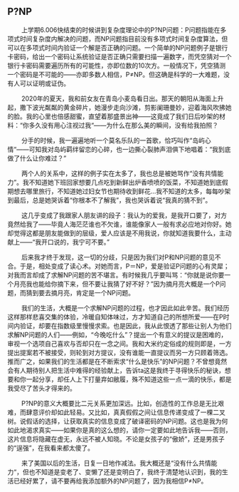 ## P?NP

&nbsp;&nbsp;&nbsp;&nbsp;&nbsp;&nbsp;&nbsp;&nbsp;上学期6.006快结束的时候讲到复杂度理论中的P?NP问题：P问题指能在多项式时间复杂度内解决的问题，而NP问题指目前没有多项式时间复杂度算法，但可以在多项式时间内验证一个解是否正确的问题。一个简单的NP问题例子是银行卡密码，给出一个密码让系统验证是否正确只需要扫描一遍数字，而凭空猜对一个银行卡密码需要遍历所有的可能性，亦即位数的10次方。一般情况下，凭空猜测一个密码是不可能的——亦即多数人相信，P≠NP。但这确是科学的一大难题，没有人可以证明或证伪。

&nbsp;&nbsp;&nbsp;&nbsp;&nbsp;&nbsp;&nbsp;&nbsp;2020年的夏天，我和前女友在青岛小麦岛看日出。那天的朝阳从海面上升起，撒下波光粼粼的黄金碎片，她漫步走向沙滩，剪影阑珊曼妙，迎着海风吹拂她的脸。我的心里也倍感甜蜜，直望着那盛景出神——这竟成了我们日后吵架的材料：“你多久没有用心注视过我“——为什么在那么美的瞬间，没有给我拍照？

&nbsp;&nbsp;&nbsp;&nbsp;&nbsp;&nbsp;&nbsp;&nbsp;分手的时候，我一遍遍地听一个莫名乐队的一首歌，恰巧叫作“岛屿心情“——可知我对岛屿羁绊留恋的心碎，也一边撕心裂肺声泪俱下地唱着：“我到底做了什么让你难过？”

&nbsp;&nbsp;&nbsp;&nbsp;&nbsp;&nbsp;&nbsp;&nbsp;两个人的关系中，这样的例子实在太多了，我也总是被她骂作“没有共情能力”。我不知道她下班回家想要几点吃到新鲜出炉香喷喷的饭菜，不知道她到底假期想去哪里旅行，不知道她过妇女节也期待收到鲜花…我不知道的太多，每每吵架到最后，总是她哭诉着“你根本不了解我”，我也哭诉着说“我真的猜不到”。

&nbsp;&nbsp;&nbsp;&nbsp;&nbsp;&nbsp;&nbsp;&nbsp;这几乎变成了我跟家人朋友讲的段子：我认为的爱我，是我开口要了，对方竟然给我了——毕竟人海茫茫谁也不欠谁，谁能像家人一般有求必应地对你好。她却觉得这都是朋友能做到的层级，爱人应该是不用我说，你就知道我要什么，主动献上——“我开口说的，我宁可不要。”

&nbsp;&nbsp;&nbsp;&nbsp;&nbsp;&nbsp;&nbsp;&nbsp;后来我才终于发现，这一切的分歧，只是因为我们对P和NP问题的意见不合。于是，相处变成了读心术。对她而言，P＝NP，爱是验证P问题的心有灵犀；对我而言却成了求解NP问题的苦不堪言。有时候我几乎要叫骂：“你就是说你要一个月亮我也能给你摘下来，但不要让我猜了好不好？”因为摘月亮大概是一个P问题，而猜到要去摘月亮，肯定是一个NP问题。

&nbsp;&nbsp;&nbsp;&nbsp;&nbsp;&nbsp;&nbsp;&nbsp;我们的生活，大概是一个求解NP问题的过程，也才因此如此辛苦。我们经历这样那样悲喜交集的体验，冷暖自知体味过，方才知道自己的所想所爱——在P时间内验证，却要在指数级里慢慢求索。也是因此，我从此恨透了那些让别人为他们求解NP问题的人们——例如，“今晚吃什么”？提出一个有意义的提议是困难的，审视一个选项自己喜欢与否却只在一念之间。我和大米约定俗成的规则即是，一方提出提案若不被接受，则轮到对方提议，没有谁能一直提议而另一方只顾着筛选。推而广之，如果我们的生活都是在不断索求“什么是快乐”的NP问题？不曾想竟然会有人期待别人把生活中难得的经验献上，告诉ta这是我终于寻得快乐的秘诀，想要和你一起分享，却任人上下打量弃如敝履，殊不知道这些一点一滴的快乐，都是我受尽了苦头才得来的。

&nbsp;&nbsp;&nbsp;&nbsp;&nbsp;&nbsp;&nbsp;&nbsp;P?NP的意义大概要比二元关系更加深远。比如，创造性的工作总是无比艰难，而肆意评价却如此轻易。又比如，真真假假之间让信息传递变成了一棵二叉树。说假话的选择，让获取真实的信息变成了破译密码的NP问题。这也是我为何如此地渴求真实——如果你是真的这么想的，请你一定要如此地告诉我——否则，这片信息将隐藏在虚无，永远不被人知晓。不论是女孩子的“傲娇”，还是男孩子的“逞强”，在我看来都太傻了。

&nbsp;&nbsp;&nbsp;&nbsp;&nbsp;&nbsp;&nbsp;&nbsp;来了美国以后的生活，日复一日地作减法。我大概还是“没有什么共情能力“，但也不知道是变老了、变懒了还是变明白了，我终于清楚地认识到，我的生活已经好累了，请不要再给我添加额外的NP问题了，因为我相信P≠NP。